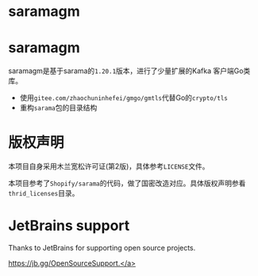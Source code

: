 saramagm
======

# saramagm
saramagm是基于sarama的`1.20.1`版本，进行了少量扩展的Kafka 客户端Go类库。

- 使用`gitee.com/zhaochuninhefei/gmgo/gmtls`代替Go的`crypto/tls`
- 重构`sarama`包的目录结构

# 版权声明
本项目自身采用木兰宽松许可证(第2版)，具体参考`LICENSE`文件。

本项目参考了`Shopify/sarama`的代码，做了国密改造对应。具体版权声明参看`thrid_licenses`目录。

# JetBrains support
Thanks to JetBrains for supporting open source projects.

<a href="https://jb.gg/OpenSourceSupport" target="_blank">https://jb.gg/OpenSourceSupport.</a>
